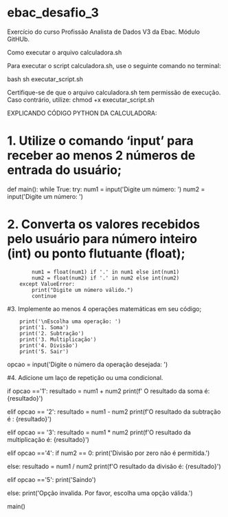 # ebac_desafio_3

Exercício do curso Profissão Analista de Dados V3 da Ebac. Módulo GitHUb.

Como executar o arquivo calculadora.sh

Para executar o script calculadora.sh, use o seguinte comando no terminal:

bash
sh executar_script.sh

Certifique-se de que o arquivo calculadora.sh tem permissão de execução. Caso contrário, utilize:
chmod +x executar_script.sh

EXPLICANDO CÓDIGO PYTHON DA CALCULADORA:

# 1. Utilize o comando ‘input’ para receber ao menos 2 números de entrada do usuário;

def main():
while True:
try:
num1 = input('Digite um número: ')
num2 = input('Digite um número: ')

# 2. Converta os valores recebidos pelo usuário para número inteiro (int) ou ponto flutuante (float);

            num1 = float(num1) if '.' in num1 else int(num1)
            num2 = float(num2) if '.' in num2 else int(num2)
        except ValueError:
            print("Digite um número válido.")
            continue

#3. Implemente ao menos 4 operações matemáticas em seu código;

        print('\nEscolha uma operação: ')
        print('1. Soma')
        print('2. Subtração')
        print('3. Multiplicação')
        print('4. Divisão')
        print('5. Sair')

opcao = input('Digite o número da operação desejada: ')

#4. Adicione um laço de repetição ou uma condicional.

if opcao =='1':
resultado = num1 + num2
print(f' O resultado da soma é: {resultado}')

elif opcao == '2':
resultado = num1 - num2
print(f'O resultado da subtração é : {resultado}')

elif opcao == '3':
resultado = num1 \* num2
print(f'O resultado da multiplicação é: {resultado}')

elif opcao =='4':
if num2 == 0:
print('Divisão por zero não é permitida.')

else:
resultado = num1 / num2
print(f'O resultado da divisão é: {resultado}')

elif opcao =='5':
print('Saindo')

else:
print('Opção invalida. Por favor, escolha uma opção válida.')

main()
